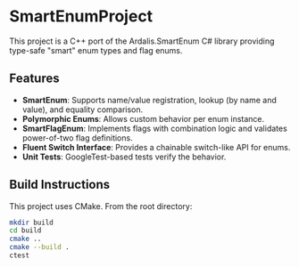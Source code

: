 # SmartEnumProject

This project is a C++ port of the Ardalis.SmartEnum C# library providing type-safe "smart" enum types and flag enums.

## Features

- **SmartEnum**: Supports name/value registration, lookup (by name and value), and equality comparison.
- **Polymorphic Enums**: Allows custom behavior per enum instance.
- **SmartFlagEnum**: Implements flags with combination logic and validates power-of-two flag definitions.
- **Fluent Switch Interface**: Provides a chainable switch-like API for enums.
- **Unit Tests**: GoogleTest-based tests verify the behavior.

## Build Instructions

This project uses CMake. From the root directory:

```bash
mkdir build
cd build
cmake ..
cmake --build .
ctest
